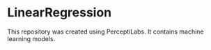 # LinearRegression
This repository was created using PerceptiLabs. It contains machine learning models.
